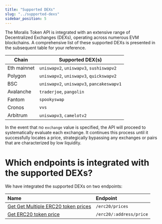 ```yaml
---
title: "Supported DEXs"
slug: "../supported-dexs"
sidebar_position: 5
---
```


The Moralis Token API is integrated with an extensive range of Decentralized Exchanges (DEXs), operating across numerous EVM blockchains. A comprehensive list of these supported DEXs is presented in the subsequent table for your reference.

| Chain       | Supported DEX(s)                          |
| ----------- | ----------------------------------------- |
| Eth mainnet | `uniswapv2`, `uniswapv3`, `sushiswapv2`   |
| Polygon     | `uniswapv2`, `uniswapv3`, `quickswapv2`   |
| BSC         | `uniswapv2`, `uniswapv3`, `pancakeswapv1` |
| Avalanche   | `traderjoe`, `pangolin`                   |
| Fantom      | `spookyswap`                              |
| Cronos      | `vvs`                                     |
| Arbitrum    | `uniswapv3`, `camelotv2`                  |

In the event that no `exchange` value is specified, the API will proceed to systematically evaluate each exchange. It continues this process until it successfully locates a price, strategically bypassing any exchanges or pairs that are characterized by low liquidity.

# Which endpoints is integrated with the supported DEXs?

We have integrated the supported DEXs on two endpoints:

| Name                                                                                          | Endpoint                |
| :-------------------------------------------------------------------------------------------- | :---------------------- |
| [Get Get Multiple ERC20 token prices](/web3-data-api/evm/reference/get-multiple-token-prices) | `/erc20/prices`         |
| [Get ERC20 token price](/web3-data-api/evm/reference/get-token-price)                         | `/erc20/:address/price` |
